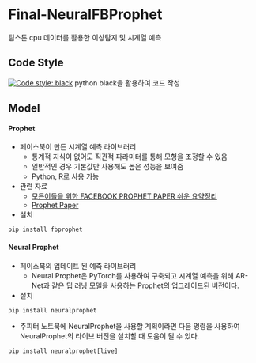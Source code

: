 # Final-NeuralFBProphet
팀스톤 cpu 데이터를 활용한 이상탐지 및 시계열 예측

## Code Style
[![Code style: black](https://img.shields.io/badge/code%20style-black-000000.svg)](https://github.com/psf/black)
python black을 활용하여 코드 작성

## Model
#### Prophet
+ 페이스북이 만든 시계열 예측 라이브러리
    + 통계적 지식이 없어도 직관적 파라미터를 통해 모형을 조정할 수 있음
    + 일반적인 경우 기본값만 사용해도 높은 성능을 보여줌
    + Python, R로 사용 가능
+ 관련 자료
    + [모든이들을 위한 FACEBOOK PROPHET PAPER 쉬운 요약정리](https://gorakgarak.tistory.com/1255)
    + [Prophet Paper](https://peerj.com/preprints/3190.pdf)
+ 설치
```
pip install fbprophet
```
#### Neural Prophet
+ 페이스북의 업데이트 된 예측 라이브러리
    + Neural Prophet은 PyTorch를 사용하여 구축되고 시계열 예측을 위해 AR-Net과 같은 딥 러닝 모델을 사용하는 Prophet의 업그레이드된 버전이다.
+ 설치
```
pip install neuralprophet
```
+ 주피터 노트북에 NeuralProphet을 사용할 계획이라면 다음 명령을 사용하여 NeuralProphet의 라이브 버전을 설치할 때 도움이 될 수 있다.
```
pip install neuralprophet[live]
```
